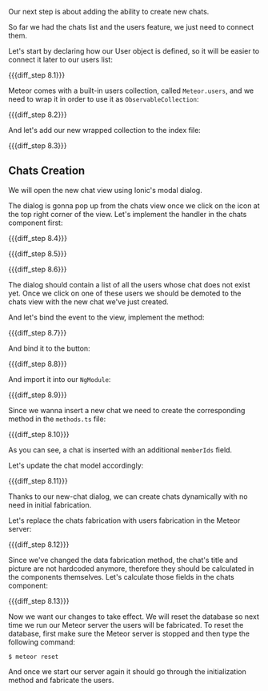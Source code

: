 Our next step is about adding the ability to create new chats.

So far we had the chats list and the users feature, we just need to connect them.

Let's start by declaring how our User object is defined, so it will be easier to connect it later to our users list:

{{{diff_step 8.1}}}

Meteor comes with a built-in users collection, called `Meteor.users`, and we need to wrap it in order to use it as `ObservableCollection`:

{{{diff_step 8.2}}}

And let's add our new wrapped collection to the index file:

{{{diff_step 8.3}}}

## Chats Creation

We will open the new chat view using Ionic's modal dialog. 

The dialog is gonna pop up from the chats view once we click on the icon at the top right corner of the view. Let's implement the handler in the chats component first:

{{{diff_step 8.4}}}

{{{diff_step 8.5}}}

{{{diff_step 8.6}}}

The dialog should contain a list of all the users whose chat does not exist yet. Once we click on one of these users we should be demoted to the chats view with the new chat we've just created.

And let's bind the event to the view, implement the method:

{{{diff_step 8.7}}}

And bind it to the button:

{{{diff_step 8.8}}}

And import it into our `NgModule`:

{{{diff_step 8.9}}}

Since we wanna insert a new chat we need to create the corresponding method in the `methods.ts` file:

{{{diff_step 8.10}}}

As you can see, a chat is inserted with an additional `memberIds` field. 

Let's update the chat model accordingly:

{{{diff_step 8.11}}}

Thanks to our new-chat dialog, we can create chats dynamically with no need in initial fabrication. 

Let's replace the chats fabrication with users fabrication in the Meteor server:

{{{diff_step 8.12}}}

Since we've changed the data fabrication method, the chat's title and picture are not hardcoded anymore, therefore they should be calculated in the components themselves. Let's calculate those fields in the chats component:

{{{diff_step 8.13}}}

Now we want our changes to take effect. We will reset the database so next time we run our Meteor server the users will be fabricated. To reset the database, first make sure the Meteor server is stopped and then type the following command:

    $ meteor reset

And once we start our server again it should go through the initialization method and fabricate the users.


